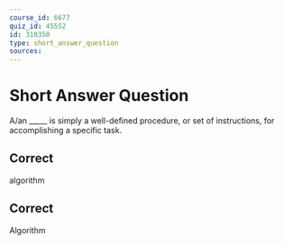 ```yaml
---
course_id: 6677
quiz_id: 45552
id: 310350
type: short_answer_question
sources:
---
```


# Short Answer Question

A/an \_\_\_\_\_ is simply a well-defined procedure, or set of instructions, for
accomplishing a specific task.

## Correct

algorithm

## Correct

Algorithm
